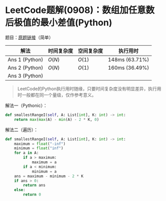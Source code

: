 # LeetCode题解(0908)：数组加任意数后极值的最小差值(Python)

题目：[原题链接](https://leetcode-cn.com/problems/smallest-range-i/)（简单）

| 解法           | 时间复杂度 | 空间复杂度 | 执行用时       |
| -------------- | ---------- | ---------- | -------------- |
| Ans 1 (Python) | $O(N)$     | $O(1)$     | 148ms (63.71%) |
| Ans 2 (Python) | $O(N)$     | $O(1)$     | 160ms (36.49%) |
| Ans 3 (Python) |            |            |                |

>  LeetCode的Python执行用时随缘，只要时间复杂度没有明显差异，执行用时一般都在同一个量级，仅作参考意义。

解法一（Pythonic）：

```python
def smallestRangeI(self, A: List[int], K: int) -> int:
    return max(max(A) - min(A) - 2 * K, 0)
```

解法二（遍历）：

```python
def smallestRangeI(self, A: List[int], K: int) -> int:
    maximum = float("-inf")
    minimum = float("inf")
    for a in A:
        if a > maximum:
            maximum = a
        if a < minimum:
            minimum = a
    ans = maximum - minimum - 2 * K
    if ans > 0:
        return ans
    else:
        return 0
```